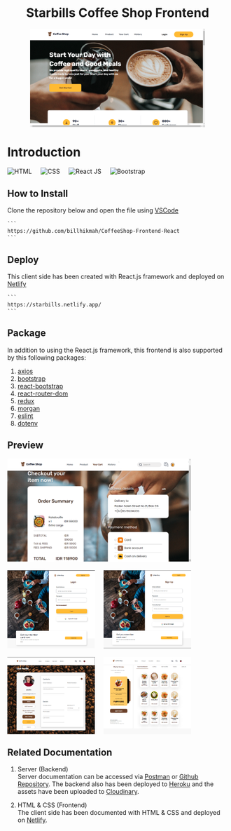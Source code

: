<h1 style="text-align:center">Starbills Coffee Shop Frontend</h1>

<div style="display:flex; justify-content:center; margin-bottom:40px;">
    <img src="src/assets/Homepage.png" width=400;>
</div>

# Introduction
<div style="display:flex; flex-direction:row; column-gap:20px; margin-bottom:20px">
<img src="https://img.shields.io/badge/HTML-5-orange" alt="HTML">
<img src="https://img.shields.io/badge/CSS-3-9cf" alt="CSS">
<img src="https://img.shields.io/badge/React-JS-blue" alt="React JS">
<img src="https://img.shields.io/badge/Bootstrap-5-purple" alt="Bootstrap">
</div>

<h2>How to Install</h2>

Clone the repository below and open the file using [VSCode](https://code.visualstudio.com/download)

    ```
    https://github.com/billhikmah/CoffeeShop-Frontend-React
    ```

<h2>Deploy</h2>

This client side has been created with React.js framework and deployed on [Netlify](https://starbills.netlify.app/)


    ```
    https://starbills.netlify.app/
    ```

<h2>Package</h2>

In addition to using the React.js framework, this frontend is also supported by this following packages:

1. [axios](https://www.npmjs.com/package/axios)
2. [bootstrap](https://www.npmjs.com/package/bootstrap)
3. [react-bootstrap](https://www.npmjs.com/package/react-bootstrap)
4. [react-router-dom](https://www.npmjs.com/package/react-router-dom)
5. [redux](https://www.npmjs.com/package/redux)
6. [morgan](https://www.npmjs.com/package/morgan)
7. [eslint](https://www.npmjs.com/package/eslint)
8. [dotenv](https://www.npmjs.com/package/dotenv)


<h2>Preview</h2>
<img src="src/assets/Payment.png" alt="homepage" width=420 style="display:flex; justify-content:center; margin-bottom:20px;">
<div style="display:flex; justify-content: left; column-gap:20px; margin-bottom:20px">
<img src="src/assets/frontend-login.png" alt="login" width=200>

<img src="src/assets/frontend-signup.png" alt="signup" width=200>

</div>

<div style="display:flex; justify-content: left; column-gap:20px; margin-bottom:20px">
<img src="src/assets/frontend-profile.png" alt="profile" width=200>

<img src="src/assets/frontend-product.png" alt="product" width=200>

</div>

<h2>Related Documentation</h2>

1. Server (Backend)<br>
    Server documentation can be accessed via [Postman](https://documenter.getpostman.com/view/20723287/UyrEguSx) or [Github Repository](https://github.com/billhikmah/Coffee-Shop-Project). The backend also has been deployed to [Heroku](https://www.heroku.com) and the assets have been uploaded to [Cloudinary](https://www.cloudinary.app/).

2. HTML & CSS (Frontend)<br>
    The client side has been documented with HTML & CSS and deployed on [Netlify](ttps://www.cloudinary.com).
